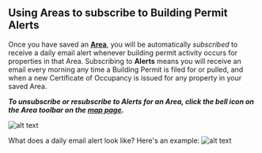 
## Using Areas to subscribe to Building Permit Alerts
Once you have saved an [**Area**](https://www.citiesense.com/docs/pages/02-Areas.md), you will be automatically *subscribed* to receive a daily email alert whenever building permit activity occurs for properties in that Area. Subscribing to **Alerts** means you will receive an email every morning any time a Building Permit is filed for or pulled, and when a new Certificate of Occupancy is issued for any property in your saved Area. 
 
*__To unsubscribe or resubscribe to Alerts for an Area, click the bell icon on the Area toolbar on the [map page](https://www.citiesense.com/cities/new-york-city).__*
 
 


![alt text](https://s1.gifyu.com/images/ezgif.com-video-to-gif-9.gif "Unsubscribe and subscribe to Alerts for a saved Area")

What does a daily email alert look like? Here's an example:
![alt text](https://farm5.staticflickr.com/4638/25144585038_679fa53d30_m.jpg "Example of daily email alerts")





